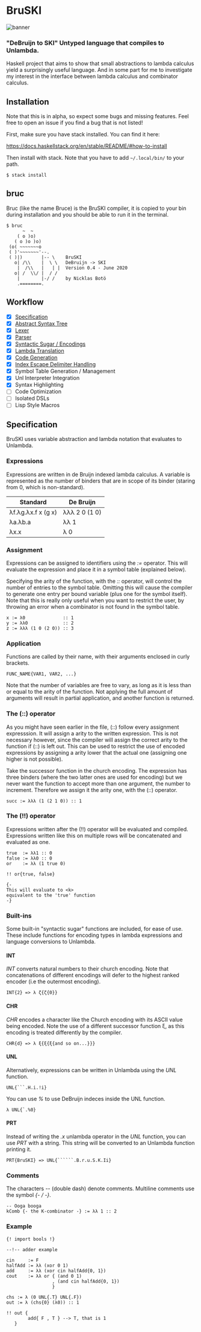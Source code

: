 # BruSKI

![banner](./BruSKI-banner.jpg?raw=true "Title")

### "DeBruijn to SKI" Untyped language that compiles to Unlambda.
Haskell project that aims to show that small abstractions to lambda calculus yield a surprisingly useful language.
And in some part for me to investigate my interest in the interface between lambda calculus and combinator calculus.

## Installation
Note that this is in alpha, so expect some bugs and missing features. Feel free to open an issue if you find a bug that is not listed!

First, make sure you have stack installed. You can find it here:

https://docs.haskellstack.org/en/stable/README/#how-to-install

Then install with stack. Note that you have to add `~/.local/bin/` to your path.

```
$ stack install
```

## bruc
Bruc (like the name Bruce) is the BruSKI compiler, it is copied to your bin during installation and you should be able to run it in the terminal.

```
$ bruc
      ~  ~          
    ( o )o)         
   ( o )o )o)       
 (o( ~~~~~~~o       
 ( )'~~~~~~~'--.    
 ( )|)       |-- \    BruSKI
   o| /\\    |  \ \   DeBruijn -> SKI
    |  /\\   |   | |  Version 0.4 - June 2020
   o| /  \\/ |  / / 
    |        |-/ /    by Nicklas Botö
    .========.    
```

## Workflow
- [x] [Specification](SPEC.md)
- [x] [Abstract Syntax Tree](src/AST.hs)
- [x] [Lexer](src/Lexer.hs)
- [x] [Parser](src/Parser.hs)
- [x] [Syntactic Sugar / Encodings](src/Encoding.hs)
- [x] [Lambda Translation](src/Generator.hs)
- [x] [Code Generation](src/Generator.hs)
- [x] [Index Escape Delimiter Handling](src/Generator.hs)
- [x] Symbol Table Generation / Management
- [x] Unl Interpreter Integration
- [x] Syntax Highlighting
- [ ] Code Optimization
- [ ] Isolated DSLs
- [ ] Lisp Style Macros

## Specification

BruSKI uses variable abstraction and lambda notation that evaluates to Unlambda.

### Expressions

Expressions are written in de Bruijn indexed lambda calculus. A variable is represented as the number of binders that are in scope of its binder (staring from 0, which is non-standard).

| Standard           | De Bruijn     |
|--------------------|---------------|
| λf.λg.λx.f x (g x) | λλλ 2 0 (1 0) |
| λa.λb.a            | λλ 1          |
| λx.x               | λ 0           |

### Assignment

Expressions can be assigned to identifiers using the _:=_ operator. This will evaluate the expression and place it in a symbol table (explained below). 

Specifying the arity of the function, with the _::_ operator, will control the number of entries to the symbol table.
Omitting this will cause the compiler to generate one entry per bound variable (plus one for the symbol itself).
Note that this is really only useful when you want to restrict the user, by throwing an error when a combinator is not found in the symbol table.

```
x := λ0              :: 1
y := λλ0             :: 2
z := λλλ (1 0 (2 0)) :: 3
```

### Application

Functions are called by their name, with their arguments enclosed in curly brackets.

```
FUNC_NAME{VAR1, VAR2, ...}
```

Note that the number of variables are free to vary, as long as it is less than or equal to the arity of the function.
Not applying the full amount of arguments will result in partial application, and another function is returned.

### The (::) operator
As you might have seen earlier in the file, (::) follow every assignment expresssion. It will assign a arity to the written expression. This is not necessary however, since the compiler will assign the correct arity to the function if (::) is left out. This can be used to restrict the use of encoded expressions by assigning a arity lower that the actual one (assigning one higher is not possible).

Take the successor function in the church encoding. The expression has three binders (where the two latter ones are used for encoding) but we never want the function to accept more than one argument, the number to increment. Therefore we assign it the arity one, with the (::) operator.

```
succ := λλλ (1 (2 1 0)) :: 1
```

### The (!!) operator

Expressions written after the (!!) operator will be evaluated and compiled. Expressions written like this on multiple rows will be concatenated and evaluated as one.

```
true  := λλ1 :: 0
false := λλ0 :: 0
or    := λλ (1 true 0) 

!! or{true, false}

{-
This will evaluate to <k>
equivalent to the 'true' function
-}
```

### Built-ins

Some built-in "syntactic sugar" functions are included, for ease of use. These include functions for encoding types in lambda expressions and language conversions to Unlambda.

#### INT

_INT_ converts natural numbers to their church encoding. Note that concatenations of different encodings will defer to the highest ranked encoder (i.e the outermost encoding).

```
INT{2} => λ ζ{ζ{0}}
```

#### CHR

_CHR_ encodes a character like the Church encoding with its ASCII value being encoded. Note the use of a different successor function ξ, as this encoding is treated differently by the compiler.

```
CHR{d} => λ ξ{ξ{ξ{and so on...}}}
```

#### UNL

Alternatively, expressions can be written in Unlambda using the _UNL_ function.

```
UNL{```.H.i.!i}
```

You can use _%_ to use DeBruijn indeces inside the UNL function.

```
λ UNL{`.%0}
```

#### PRT

Instead of writing the _.x_ unlambda operator in the _UNL_ function, you can use _PRT_ with a string. This string will be converted to an Unlambda function printing it.

```
PRT{BruSKI} => UNL{``````.B.r.u.S.K.Ii}
```

### Comments

The characters _--_ (double dash) denote comments. Multiline comments use the symbol  _{- / -}_.

```
-- Ooga booga
kComb {- the K-combinator -} := λλ 1 :: 2
```

### Example

```
{! import bools !}

--!-- adder example

cin     := F
halfAdd := λλ (xor 0 1)
add     := λλ (xor cin halfAdd{0, 1}) 
cout    := λλ or { (and 0 1)
                 , (and cin halfAdd{0, 1})
                 }

chs := λ (0 UNL{.T} UNL{.F})
out := λ (chs{0} (λ0)) :: 1

!! out {
		add{ F , T } --> T, that is 1
   } 
```
